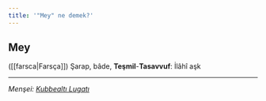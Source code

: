 ```yaml
---
title: '"Mey" ne demek?'
---
```


## Mey
([[farsca|Farsça]]) Şarap, bâde, **Teşmil**-**Tasavvuf**: İlâhî aşk

---
*Menşei: [Kubbealtı Lugatı](https://www.lugatim.com/s/Mey)*